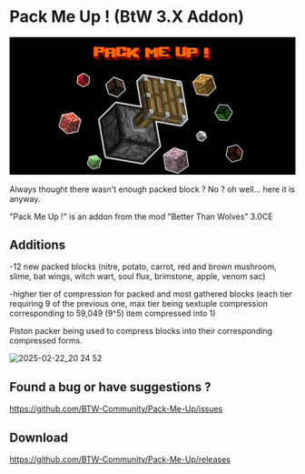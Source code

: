 # Pack Me Up ! (BtW 3.X Addon)
<p align="center">
  <img src="pack_me_up_icon.png?raw=true" alt="Addon's banner" width="800"/>
</p>

Always thought there wasn't enough packed block ? No ? oh well... here it is anyway. 

"Pack Me Up !" is an addon from the mod "Better Than Wolves" 3.0CE

## Additions

-12 new packed blocks (nitre, potato, carrot, red and brown mushroom, slime, bat wings, witch wart, soul flux, brimstone, apple, venom sac)

-higher tier of compression for packed and most gathered blocks (each tier requiring 9 of the previous one, max tier being sextuple compression corresponding to 59,049 (9^5) item compressed into 1)

Piston packer being used to compress blocks into their corresponding compressed forms.

![2025-02-22_20 24 52](https://github.com/user-attachments/assets/0fdb1174-b239-4df8-9378-cb3b5718a74c)

## Found a bug or have suggestions ?

https://github.com/BTW-Community/Pack-Me-Up/issues

## Download
https://github.com/BTW-Community/Pack-Me-Up/releases
